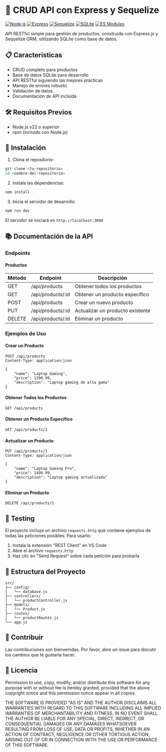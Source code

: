 # 🚀 CRUD API con Express y Sequelize

[![Node.js](https://img.shields.io/badge/Node.js-22-green.svg)](https://nodejs.org/)
[![Express](https://img.shields.io/badge/Express-4.18.2-blue.svg)](https://expressjs.com/)
[![Sequelize](https://img.shields.io/badge/Sequelize-6.35.2-orange.svg)](https://sequelize.org/)
[![SQLite](https://img.shields.io/badge/SQLite-3-lightgrey.svg)](https://www.sqlite.org/)
[![ES Modules](https://img.shields.io/badge/ES%20Modules-Enabled-brightgreen.svg)](https://nodejs.org/api/esm.html)

API RESTful simple para gestión de productos, construida con Express.js y Sequelize ORM, utilizando SQLite como base de datos.

## 📋 Características

- CRUD completo para productos
- Base de datos SQLite para desarrollo
- API RESTful siguiendo las mejores prácticas
- Manejo de errores robusto
- Validación de datos
- Documentación de API incluida

## 🛠️ Requisitos Previos

- Node.js v22 o superior
- npm (incluido con Node.js)

## 🚀 Instalación

1. Clona el repositorio:
```bash
git clone <tu-repositorio>
cd <nombre-del-repositorio>
```

2. Instala las dependencias:
```bash
npm install
```

3. Inicia el servidor de desarrollo:
```bash
npm run dev
```

El servidor se iniciará en `http://localhost:3000`

## 📚 Documentación de la API

### Endpoints

#### Productos

| Método | Endpoint | Descripción |
|--------|----------|-------------|
| GET    | /api/products | Obtener todos los productos |
| GET    | /api/products/:id | Obtener un producto específico |
| POST   | /api/products | Crear un nuevo producto |
| PUT    | /api/products/:id | Actualizar un producto existente |
| DELETE | /api/products/:id | Eliminar un producto |

### Ejemplos de Uso

#### Crear un Producto
```http
POST /api/products
Content-Type: application/json

{
    "name": "Laptop Gaming",
    "price": 1299.99,
    "description": "Laptop gaming de alta gama"
}
```

#### Obtener Todos los Productos
```http
GET /api/products
```

#### Obtener un Producto Específico
```http
GET /api/products/1
```

#### Actualizar un Producto
```http
PUT /api/products/1
Content-Type: application/json

{
    "name": "Laptop Gaming Pro",
    "price": 1499.99,
    "description": "Laptop gaming actualizada"
}
```

#### Eliminar un Producto
```http
DELETE /api/products/1
```

## 🧪 Testing

El proyecto incluye un archivo `requests.http` que contiene ejemplos de todas las peticiones posibles. Para usarlo:

1. Instala la extensión "REST Client" en VS Code
2. Abre el archivo `requests.http`
3. Haz clic en "Send Request" sobre cada petición para probarla

## 📁 Estructura del Proyecto

```
src/
├── config/
│   └── database.js
├── controllers/
│   └── productController.js
├── models/
│   └── Product.js
├── routes/
│   └── productRoutes.js
└── app.js
```

## 🤝 Contribuir

Las contribuciones son bienvenidas. Por favor, abre un issue para discutir los cambios que te gustaría hacer.

## 📄 Licencia

Permission to use, copy, modify, and/or distribute this software for any
purpose with or without fee is hereby granted, provided that the above
copyright notice and this permission notice appear in all copies.

THE SOFTWARE IS PROVIDED "AS IS" AND THE AUTHOR DISCLAIMS ALL WARRANTIES
WITH REGARD TO THIS SOFTWARE INCLUDING ALL IMPLIED WARRANTIES OF
MERCHANTABILITY AND FITNESS. IN NO EVENT SHALL THE AUTHOR BE LIABLE FOR
ANY SPECIAL, DIRECT, INDIRECT, OR CONSEQUENTIAL DAMAGES OR ANY DAMAGES
WHATSOEVER RESULTING FROM LOSS OF USE, DATA OR PROFITS, WHETHER IN AN
ACTION OF CONTRACT, NEGLIGENCE OR OTHER TORTIOUS ACTION, ARISING OUT OF
OR IN CONNECTION WITH THE USE OR PERFORMANCE OF THIS SOFTWARE.